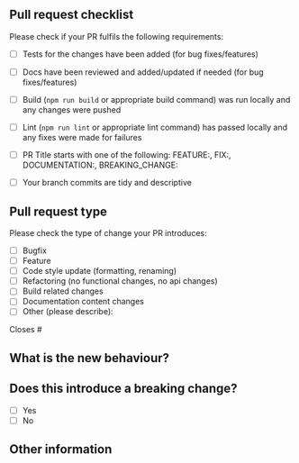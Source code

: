 <!-- Instructions: -->

<!-- Please ensure your title is in the correct format, e.g. FEATURE: Update widget A --> 
<!-- Please ensure you have tidied up your branch commits before creating a PR. If you have lots of small commits -->
<!-- please use `git rebase -i HEAD~x` where x is the number of commits you want to squash. Then squash all the -->
<!-- commits into one (or a few) commit(s) and make an appropriate comment for that/those commit(s). Then make sure -->
<!-- subsequent commits pushed to the PR have good comments. The commit comments will be added to the master in the -->
<!-- squashed commit -->

<!-- Please do not submit updates to dependencies unless it fixes an issue. --> 
<!-- Please try to limit your pull request to one type, submit multiple pull requests if needed. --> 

<!-- ========================================================================================= -->

## Pull request checklist

Please check if your PR fulfils the following requirements:
- [ ] Tests for the changes have been added (for bug fixes/features)
- [ ] Docs have been reviewed and added/updated if needed (for bug fixes/features)
- [ ] Build (`npm run build` or appropriate build command) was run locally and any changes were pushed
- [ ] Lint (`npm run lint` or appropriate lint command) has passed locally and any fixes were made for failures
- [ ] PR Title starts with one of the following: FEATURE:, FIX:, DOCUMENTATION:, BREAKING_CHANGE:
- [ ] Your branch commits are tidy and descriptive


## Pull request type

Please check the type of change your PR introduces:
- [ ] Bugfix
- [ ] Feature
- [ ] Code style update (formatting, renaming)
- [ ] Refactoring (no functional changes, no api changes)
- [ ] Build related changes
- [ ] Documentation content changes
- [ ] Other (please describe): 

Closes #


## What is the new behaviour?
<!-- e.g. This PR updates the authentication logic to check for users who are not logged in. -->


## Does this introduce a breaking change?

- [ ] Yes
- [ ] No
<!-- If this introduces a breaking change, please describe the impact and migration path for existing applications below. -->


## Other information
<!-- Any other information that is important to this PR such as screenshots of how the component looks before and after the change. -->
